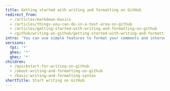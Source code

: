 ```yaml
---
title: Getting started with writing and formatting on GitHub
redirect_from:
  - /articles/markdown-basics
  - /articles/things-you-can-do-in-a-text-area-on-github
  - /articles/getting-started-with-writing-and-formatting-on-github
  - /github/writing-on-github/getting-started-with-writing-and-formatting-on-github
intro: 'You can use simple features to format your comments and interact with others in issues, pull requests, and wikis on GitHub.'
versions:
  fpt: '*'
  ghes: '*'
  ghec: '*'
children:
  - /quickstart-for-writing-on-github
  - /about-writing-and-formatting-on-github
  - /basic-writing-and-formatting-syntax
shortTitle: Start writing on GitHub
---
```


